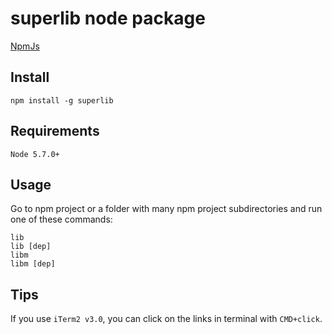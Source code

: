 # superlib node package

[NpmJs](https://www.npmjs.com/package/superlib)

## Install

    npm install -g superlib

## Requirements

    Node 5.7.0+

## Usage

Go to npm project or a folder with many npm project subdirectories and run one of these commands:

    lib
    lib [dep]
    libm
    libm [dep]

## Tips

If you use `iTerm2 v3.0`, you can click on the links in terminal with `CMD+click`.
